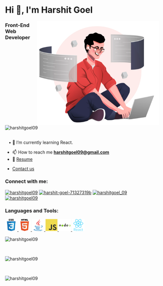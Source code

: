 <h1 >Hi 👋, I'm Harshit Goel</h1>
<img align="right" alt="Coding" width="400" src="https://github.com/harshitgoel09/harshitgoel09/blob/main/harshit_git_image.png"> 

<h3 >Front-End Web Developer</h3>

<p align="left"> <img src="https://komarev.com/ghpvc/?username=harshitgoel09&label=Profile%20views&color=0e75b6&style=flat" alt="harshitgoel09" /> </p>

<br>
&nbsp&nbsp; &bull; 🌱 I’m currently learning React.

- 📫 How to reach me **harshitgoel09@gmail.com**
- 📄 <a href="https://drive.google.com/file/d/1lQH19dbKGJT8H56evf8YQRDaJ2x4NDlQ/view?usp=drivesdk"> Resume</a> 

<!-- - 📄 Resume [https://drive.google.com/file/d/1lQH19dbKGJT8H56evf8YQRDaJ2x4NDlQ/view](https://drive.google.com/file/d/1lQH19dbKGJT8H56evf8YQRDaJ2x4NDlQ/view) -->
- <a href="mailto:harshitgoel09@email.com">Contact us</a>
<h3 align="left">Connect with me:</h3>
<p align="left">
<a href="https://twitter.com/harshitgoel09" target="blank"><img align="center" src="https://raw.githubusercontent.com/rahuldkjain/github-profile-readme-generator/master/src/images/icons/Social/twitter.svg" alt="harshitgoel09" height="30" width="40" /></a>
<a href="https://linkedin.com/in/harshit-goel-71327319b" target="blank"><img align="center" src="https://raw.githubusercontent.com/rahuldkjain/github-profile-readme-generator/master/src/images/icons/Social/linked-in-alt.svg" alt="harshit-goel-71327319b" height="30" width="40" /></a>
<a href="https://instagram.com/harshitgoel_09" target="blank"><img align="center" src="https://raw.githubusercontent.com/rahuldkjain/github-profile-readme-generator/master/src/images/icons/Social/instagram.svg" alt="harshitgoel_09" height="30" width="40" /></a>
<a href="https://www.leetcode.com/harshitgoel09" target="blank"><img align="center" src="https://raw.githubusercontent.com/rahuldkjain/github-profile-readme-generator/master/src/images/icons/Social/leet-code.svg" alt="harshitgoel09" height="30" width="40" /></a>
</p>

<h3 align="left">Languages and Tools:</h3>
<p align="left"> <a href="https://www.w3schools.com/css/" target="_blank" rel="noreferrer"> <img src="https://raw.githubusercontent.com/devicons/devicon/master/icons/css3/css3-original-wordmark.svg" alt="css3" width="40" height="40"/> </a> <a href="https://www.w3.org/html/" target="_blank" rel="noreferrer"> <img src="https://raw.githubusercontent.com/devicons/devicon/master/icons/html5/html5-original-wordmark.svg" alt="html5" width="40" height="40"/> </a> <a href="https://www.java.com" target="_blank" rel="noreferrer"> <img src="https://raw.githubusercontent.com/devicons/devicon/master/icons/java/java-original.svg" alt="java" width="40" height="40"/> </a> <a href="https://developer.mozilla.org/en-US/docs/Web/JavaScript" target="_blank" rel="noreferrer"> <img src="https://raw.githubusercontent.com/devicons/devicon/master/icons/javascript/javascript-original.svg" alt="javascript" width="40" height="40"/> </a> <a href="https://nodejs.org" target="_blank" rel="noreferrer"> <img src="https://raw.githubusercontent.com/devicons/devicon/master/icons/nodejs/nodejs-original-wordmark.svg" alt="nodejs" width="40" height="40"/> </a> <a href="https://reactjs.org/" target="_blank" rel="noreferrer"> <img src="https://raw.githubusercontent.com/devicons/devicon/master/icons/react/react-original-wordmark.svg" alt="react" width="40" height="40"/> </a> </p>

<p><img align="center" src="https://github-readme-stats.vercel.app/api/top-langs?username=harshitgoel09&show_icons=true&locale=en&layout=compact&theme=tokyonight" alt="harshitgoel09" /></p>
<br>
<p><img align="center" src="https://github-readme-stats.vercel.app/api?username=harshitgoel09&show_icons=true&locale=en&theme=tokyonight" alt="harshitgoel09" /></p>
<br>
<p><img align="center" src="https://github-readme-streak-stats.herokuapp.com/?user=harshitgoel09&theme=tokyonight" alt="harshitgoel09" /></p>
<br> 

